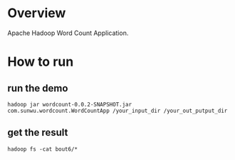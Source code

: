# Overview
Apache Hadoop Word Count Application.

# How to run 
## run the demo
```  
hadoop jar wordcount-0.0.2-SNAPSHOT.jar com.sunwu.wordcount.WordCountApp /your_input_dir /your_out_putput_dir
```

## get the result
``` 
hadoop fs -cat bout6/*
```

